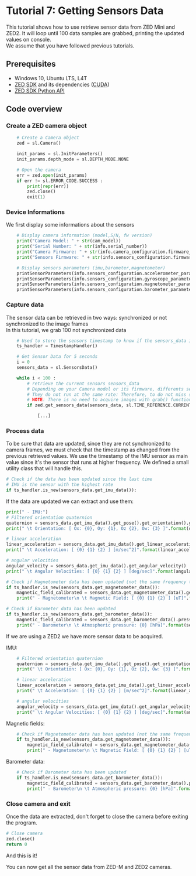 # Tutorial 7: Getting Sensors Data

This tutorial shows how to use retrieve sensor data from ZED Mini and ZED2. It will loop until 100 data samples are grabbed, printing the updated values on console.<br/>
We assume that you have followed previous tutorials.

## Prerequisites

- Windows 10, Ubuntu LTS, L4T
- [ZED SDK](https://www.stereolabs.com/developers/) and its dependencies ([CUDA](https://developer.nvidia.com/cuda-downloads))
- [ZED SDK Python API](https://www.stereolabs.com/docs/app-development/python/install/)

## Code overview

### Create a ZED camera object

```python
    # Create a Camera object
    zed = sl.Camera()

    init_params = sl.InitParameters()
    init_params.depth_mode = sl.DEPTH_MODE.NONE

    # Open the camera
    err = zed.open(init_params)
    if err != sl.ERROR_CODE.SUCCESS :
        print(repr(err))
        zed.close()
        exit(1)
```

### Device Informations

We first display some informations about the sensors

```python
    # Display camera information (model,S/N, fw version)
    print("Camera Model: " + str(cam_model))
    print("Serial Number: " + str(info.serial_number))
    print("Camera Firmware: " + str(info.camera_configuration.firmware_version))
    print("Sensors Firmware: " + str(info.sensors_configuration.firmware_version))

    # Display sensors parameters (imu,barometer,magnetometer)
    printSensorParameters(info.sensors_configuration.accelerometer_parameters) # accelerometer configuration
    printSensorParameters(info.sensors_configuration.gyroscope_parameters) # gyroscope configuration
    printSensorParameters(info.sensors_configuration.magnetometer_parameters) # magnetometer configuration
    printSensorParameters(info.sensors_configuration.barometer_parameters) # barometer configuration
```

### Capture data

The sensor data can be retrieved in two ways: synchronized or not synchronized to the image frames<br/>
In this tutorial, we grab 100 not synchronized data

```python
    # Used to store the sensors timestamp to know if the sensors_data is a new one or not
    ts_handler = TimestampHandler()

    # Get Sensor Data for 5 seconds
    i = 0
    sensors_data = sl.SensorsData()

    while i < 100 :
        # retrieve the current sensors sensors_data
        # Depending on your Camera model or its firmware, differents sensors are presents.
        # They do not run at the same rate: Therefore, to do not miss samples we iterate as fast as we can and compare timestamp to know when a sensors_data is a new one
        # NOTE: There is no need to acquire images with grab() function. Sensors sensors_data are running in a separated internal capture thread.
        if zed.get_sensors_data(sensors_data, sl.TIME_REFERENCE.CURRENT) == sl.ERROR_CODE.SUCCESS :

            [...]
```

### Process data

To be sure that data are updated, since they are not synchronized to camera frames, we must check that the
timestamp as changed from the previous retrieved values. We use the timestamp of the IMU sensor as main value
since it's the sensor that runs at higher frequency. We defined a small utility class that will handle this. <br/>

```python
# Check if the data has been updated since the last time
# IMU is the sensor with the highest rate
if ts_handler.is_new(sensors_data.get_imu_data()):
```

If the data are updated we can extract and use them:

```python
print(" - IMU:")
# Filtered orientation quaternion
quaternion = sensors_data.get_imu_data().get_pose().get_orientation().get()
print(" \t Orientation: [ Ox: {0}, Oy: {1}, Oz {2}, Ow: {3} ]".format(quaternion[0], quaternion[1], quaternion[2], quaternion[3]))

# linear acceleration
linear_acceleration = sensors_data.get_imu_data().get_linear_acceleration()
print(" \t Acceleration: [ {0} {1} {2} ] [m/sec^2]".format(linear_acceleration[0], linear_acceleration[1], linear_acceleration[2]))

# angular velocities
angular_velocity = sensors_data.get_imu_data().get_angular_velocity()
print(" \t Angular Velocities: [ {0} {1} {2} ] [deg/sec]".format(angular_velocity[0], angular_velocity[1], angular_velocity[2]))

# Check if Magnetometer data has been updated (not the same frequency than IMU)
if ts_handler.is_new(sensors_data.get_magnetometer_data()):
    magnetic_field_calibrated = sensors_data.get_magnetometer_data().get_magnetic_field_calibrated()
    print(" - Magnetometer\n \t Magnetic Field: [ {0} {1} {2} ] [uT]".format(magnetic_field_calibrated[0], magnetic_field_calibrated[1], magnetic_field_calibrated[2]))

# Check if Barometer data has been updated
if ts_handler.is_new(sensors_data.get_barometer_data()):
    magnetic_field_calibrated = sensors_data.get_barometer_data().pressure
    print(" - Barometer\n \t Atmospheric pressure: {0} [hPa]".format(sensors_data.get_barometer_data().pressure))
```

If we are using a ZED2 we have more sensor data to be acquired.

IMU:

```python
    # Filtered orientation quaternion
    quaternion = sensors_data.get_imu_data().get_pose().get_orientation().get()
    print(" \t Orientation: [ Ox: {0}, Oy: {1}, Oz {2}, Ow: {3} ]".format(quaternion[0], quaternion[1], quaternion[2], quaternion[3]))

    # linear acceleration
    linear_acceleration = sensors_data.get_imu_data().get_linear_acceleration()
    print(" \t Acceleration: [ {0} {1} {2} ] [m/sec^2]".format(linear_acceleration[0], linear_acceleration[1], linear_acceleration[2]))

    # angular velocities
    angular_velocity = sensors_data.get_imu_data().get_angular_velocity()
    print(" \t Angular Velocities: [ {0} {1} {2} ] [deg/sec]".format(angular_velocity[0], angular_velocity[1], angular_velocity[2]))
```

Magnetic fields:

```python
    # Check if Magnetometer data has been updated (not the same frequency than IMU)
    if ts_handler.is_new(sensors_data.get_magnetometer_data()):
        magnetic_field_calibrated = sensors_data.get_magnetometer_data().get_magnetic_field_calibrated()
        print(" - Magnetometer\n \t Magnetic Field: [ {0} {1} {2} ] [uT]".format(magnetic_field_calibrated[0], magnetic_field_calibrated[1], magnetic_field_calibrated[2]))
```

Barometer data:

```python
    # Check if Barometer data has been updated 
    if ts_handler.is_new(sensors_data.get_barometer_data()):
        magnetic_field_calibrated = sensors_data.get_barometer_data().pressure
        print(" - Barometer\n \t Atmospheric pressure: {0} [hPa]".format(sensors_data.get_barometer_data().pressure))
```

### Close camera and exit

Once the data are extracted, don't forget to close the camera before exiting the program.<br/>

```python
# Close camera
zed.close()
return 0
```

And this is it!<br/>

You can now get all the sensor data from ZED-M and ZED2 cameras.

